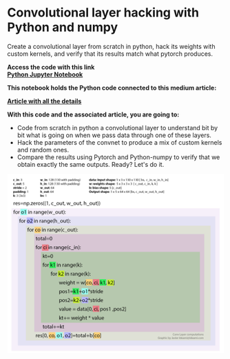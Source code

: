 # Convolutional layer hacking with Python and numpy

Create a convolutional layer from scratch in python, hack its weights with custom kernels, and verify that its results match what pytorch produces.

**Access the code with this link<br>
<a href="https://github.com/javismiles/convolutional-layer-hacking/blob/master/Convolutional_layer_hacking.ipynb" target="_blank">Python Jupyter Notebook</a>**

**This notebook holds the Python code connected to this medium article:**

**<a href="https://towardsdatascience.com/convolutional-layer-hacking-with-python-and-numpy-e5f64812ca0c" target="_blank">Article with all the details</a>**<br>

**With this code and the associated article, you are going to:**

- Code from scratch in python a convolutional layer to understand bit by bit what is going on when we pass data through one of these layers.
- Hack the parameters of the convnet to produce a mix of custom kernels and random ones.
- Compare the results using Pytorch and Python-numpy to verify that we obtain exactly the same outputs. Ready? Let's do it.

![Alt text](./images/convolutional-layer-computations.jpg?raw=true "Convolutional layer hacking")
